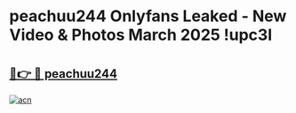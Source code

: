 # peachuu244 Onlyfans Leaked - New Video & Photos March 2025 !upc3l

# <h2><a href="https://xspkll.iuczelnia.edu.pl?title=peachuu244&ref=upc3l">🔗👉 🔴 peachuu244</a></h2>

[![acn](https://github.com/user-attachments/assets/0f9c940e-d8b0-45ae-aac7-cd30a18b3e1c)](https://xspkll.iuczelnia.edu.pl?title=peachuu244&ref=upc3l)

